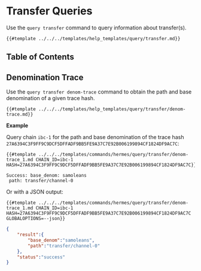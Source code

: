 # Transfer Queries

Use the `query transfer` command to query information about transfer(s).

```shell
{{#template ../../../templates/help_templates/query/transfer.md}}
```

## Table of Contents

<!-- toc -->

## Denomination Trace

Use the `query transfer denom-trace` command to obtain the path and base denomination of a given trace hash.

```shell
{{#template ../../../templates/help_templates/query/transfer/denom-trace.md}}
```

__Example__

Query chain `ibc-1` for the path and base denomination of the trace hash `27A6394C3F9FF9C9DCF5DFFADF9BB5FE9A37C7E92B006199894CF1824DF9AC7C`:

```shell
{{#template ../../../templates/commands/hermes/query/transfer/denom-trace_1.md CHAIN_ID=ibc-1 HASH=27A6394C3F9FF9C9DCF5DFFADF9BB5FE9A37C7E92B006199894CF1824DF9AC7C}}
```

```shell
Success: base_denom: samoleans
 path: transfer/channel-0
```

Or with a JSON output:

```shell
{{#template ../../../templates/commands/hermes/query/transfer/denom-trace_1.md CHAIN_ID=ibc-1 HASH=27A6394C3F9FF9C9DCF5DFFADF9BB5FE9A37C7E92B006199894CF1824DF9AC7C GLOBALOPTIONS=--json}}
```

```json
{
    "result":{
        "base_denom":"samoleans",
        "path":"transfer/channel-0"
    },
    "status":"success"
}
```